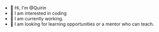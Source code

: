 - 👋 Hi, I'm @Quirin
- 👀 I am interested in coding
- 🌱 I am currently working.
- 💞️ I am looking for learning opportunities or a mentor who can teach.

<!---
Quirins12/Quirins12 is a ✨ special ✨ repository because its `README.md` (this file) appears on your GitHub profile.
You can click the Preview link to take a look at your changes.
--->

